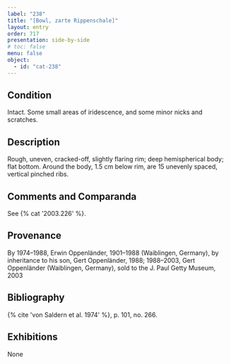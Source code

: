 ```yaml
---
label: "238"
title: "[Bowl, zarte Rippenschale]"
layout: entry
order: 717
presentation: side-by-side
# toc: false
menu: false
object:
  - id: "cat-238"
---
```


## Condition

Intact. Some small areas of iridescence, and some minor nicks and scratches.

## Description

Rough, uneven, cracked-off, slightly flaring rim; deep hemispherical body; flat bottom. Around the body, 1.5 cm below rim, are 15 unevenly spaced, vertical pinched ribs.

## Comments and Comparanda

See {% cat '2003.226' %}.

## Provenance

By 1974–1988, Erwin Oppenländer, 1901–1988 (Waiblingen, Germany), by inheritance to his son, Gert Oppenländer, 1988; 1988–2003, Gert Oppenländer (Waiblingen, Germany), sold to the J. Paul Getty Museum, 2003

## Bibliography

{% cite 'von Saldern et al. 1974' %}, p. 101, no. 266.

## Exhibitions

None
